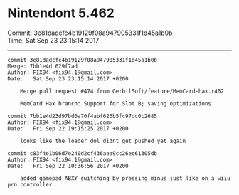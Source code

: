# Nintendont 5.462
Commit: 3e81dadcfc4b19129f08a947905331f1d45a1b0b  
Time: Sat Sep 23 23:15:14 2017   

-----

```
commit 3e81dadcfc4b19129f08a947905331f1d45a1b0b
Merge: 7bb1e4d 629f7ad
Author: FIX94 <fix94.1@gmail.com>
Date:   Sat Sep 23 23:15:14 2017 +0200

    Merge pull request #474 from GerbilSoft/feature/MemCard-hax.r462
    
    MemCard Hax branch: Support for Slot B; saving optimizations.
```

```
commit 7bb1e4d23d97bd0a70f4abf626b5fc97dc0c2685
Author: FIX94 <fix94.1@gmail.com>
Date:   Fri Sep 22 19:15:25 2017 +0200

    looks like the loader dol didnt get pushed yet again
```

```
commit c83f4e1b06d7e240d2cf436aea9cc26ec61305db
Author: FIX94 <fix94.1@gmail.com>
Date:   Fri Sep 22 10:36:56 2017 +0200

    added gamepad ABXY switching by pressing minus just like on a wiiu pro controller
```
